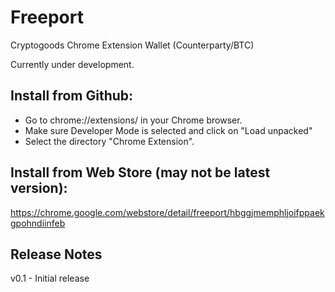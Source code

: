 # Freeport
Cryptogoods Chrome Extension Wallet (Counterparty/BTC)

Currently under development.

## Install from Github:

- Go to chrome://extensions/ in your Chrome browser. 
- Make sure Developer Mode is selected and click on "Load unpacked" 
- Select the directory "Chrome Extension".

## Install from Web Store (may not be latest version):

https://chrome.google.com/webstore/detail/freeport/hbggjmemphljoifppaekgpohndiinfeb

## Release Notes

v0.1 - Initial release
